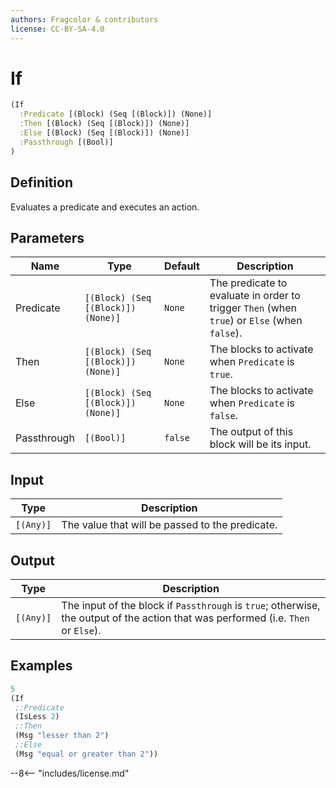 ```yaml
---
authors: Fragcolor & contributors
license: CC-BY-SA-4.0
---
```



# If

```clojure
(If
  :Predicate [(Block) (Seq [(Block)]) (None)]
  :Then [(Block) (Seq [(Block)]) (None)]
  :Else [(Block) (Seq [(Block)]) (None)]
  :Passthrough [(Bool)]
)
```


## Definition

Evaluates a predicate and executes an action.


## Parameters

| Name | Type | Default | Description |
|------|------|---------|-------------|
| Predicate | `[(Block) (Seq [(Block)]) (None)]` | `None` | The predicate to evaluate in order to trigger `Then` (when `true`) or `Else` (when `false`). |
| Then | `[(Block) (Seq [(Block)]) (None)]` | `None` | The blocks to activate when `Predicate` is `true`. |
| Else | `[(Block) (Seq [(Block)]) (None)]` | `None` | The blocks to activate when `Predicate` is `false`. |
| Passthrough | `[(Bool)]` | `false` | The output of this block will be its input. |


## Input

| Type | Description |
|------|-------------|
| `[(Any)]` | The value that will be passed to the predicate. |


## Output

| Type | Description |
|------|-------------|
| `[(Any)]` | The input of the block if `Passthrough` is `true`; otherwise, the output of the action that was performed (i.e. `Then` or `Else`). |


## Examples

```clojure
5
(If
 ;:Predicate
 (IsLess 2)
 ;:Then
 (Msg "lesser than 2")
 ;:Else
 (Msg "equal or greater than 2"))
```


--8<-- "includes/license.md"
